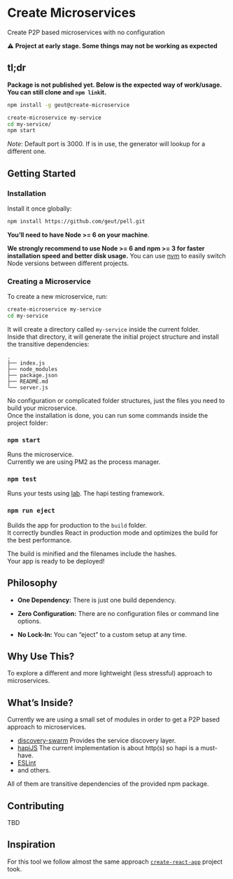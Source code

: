 # Create Microservices

Create P2P based microservices with no configuration

:warning: **Project at early stage. Some things may not be working as expected**

## tl;dr

__Package is not published yet. Below is the expected way of work/usage. You can still clone and `npm link`it.__

```sh
npm install -g geut@create-microservice

create-microservice my-service
cd my-service/
npm start

```

*Note*: Default port is 3000. If is in use, the generator will lookup for a different one.

## Getting Started

### Installation

Install it once globally:

```sh
npm install https://github.com/geut/pell.git 
```

**You’ll need to have Node >= 6 on your machine**.

**We strongly recommend to use Node >= 6 and npm >= 3 for faster installation speed and better disk usage.** You can use [nvm](https://github.com/creationix/nvm#usage) to easily switch Node versions between different projects.


### Creating a Microservice

To create a new microservice, run:

```sh
create-microservice my-service
cd my-service
```

It will create a directory called `my-service` inside the current folder.<br>
Inside that directory, it will generate the initial project structure and install the transitive dependencies:

```
.
├── index.js
├── node_modules
├── package.json
├── README.md
└── server.js
```

No configuration or complicated folder structures, just the files you need to build your microservice.<br>
Once the installation is done, you can run some commands inside the project folder:

### `npm start`

Runs the microservice. <br>
Currently we are using PM2 as the process manager.<br>

### `npm test`

Runs your tests using [lab](https://github.com/hapijs/lab). The hapi testing framework.

### `npm run eject`

Builds the app for production to the `build` folder.<br>
It correctly bundles React in production mode and optimizes the build for the best performance.

The build is minified and the filenames include the hashes.<br>
Your app is ready to be deployed!


## Philosophy

* **One Dependency:** There is just one build dependency.

* **Zero Configuration:** There are no configuration files or command line options.

* **No Lock-In:** You can “eject” to a custom setup at any time.

## Why Use This?

To explore a different and more lightweight (less stressful) approach to microservices.

## What’s Inside?

Currently we are using a small set of modules in order to get a P2P based approach to microservices.

* [discovery-swarm](https://github.com/mafintosh/discovery-swarm) Provides the service discovery layer.
* [hapiJS](http://hapijs.com/) The current implementation is about http(s) so hapi is a must-have.
* [ESLint](http://eslint.org/)
* and others.

All of them are transitive dependencies of the provided npm package.

## Contributing

TBD

## Inspiration

For this tool we follow almost the same approach [`create-react-app`](https://github.com/facebookincubator/create-react-app) project took.
